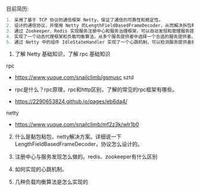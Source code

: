 目前简历:

```java
1. 采用了基于 TCP 协议的通信框架 Netty，保证了通信的可靠性和稳定性。
2. 设计的通信协议，并使用 Netty 的LengthFieldBasedFrameDecoder，从而解决拆包和粘包问题。
3. 通过 Zookeeper、Redis 实现服务注册中心和服务治理框架，可以自动发现和管理服务提供者。
4. 实现了一个动态代理框架和负载均衡算法，从多个服务提供者中选择一个合适的服务提供者。
5. 通过 Netty 中的组件 IdleStateHandler 实现了一个心跳机制，可以检测服务提供者的存活状态，并及时关闭对应的通道。
```

1. 了解 Netty 基础知识，了解 rpc 基础知识



rpc

- https://www.yuque.com/snailclimb/gsmusc   sztd

- rpc是什么？rpc原理，rpc和http区别，了解的常见的rpc框架有哪些。
- https://2290653824.github.io/pages/eb6da4/



netty

- https://www.yuque.com/snailclimb/mf2z3k/wlr1b0

2. 什么是黏包粘包，netty解决方案。详细说一下LengthFieldBasedFrameDecoder，协议怎么设计的。



3. 注册中心与服务发现怎么做的。redis、zookeeper有什么区别
4. 如何实现的心跳机制。
5. 几种负载均衡算法是怎么实现的



